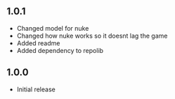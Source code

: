 ## 1.0.1
- Changed model for nuke
- Changed how nuke works so it doesnt lag the game
- Added readme
- Added dependency to repolib

## 1.0.0
- Initial release